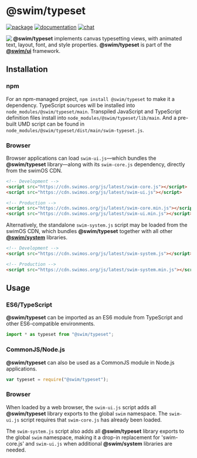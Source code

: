 # @swim/typeset

[![package](https://img.shields.io/npm/v/@swim/typeset.svg)](https://www.npmjs.com/package/@swim/typeset)
[![documentation](https://img.shields.io/badge/doc-TypeDoc-blue.svg)](https://docs.swimos.org/js/latest/modules/_swim_typeset.html)
[![chat](https://img.shields.io/badge/chat-Gitter-green.svg)](https://gitter.im/swimos/community)

<a href="https://www.swimos.org"><img src="https://docs.swimos.org/readme/marlin-blue.svg" align="left"></a>

**@swim/typeset** implements canvas typesetting views, with animated text,
layout, font, and style properties.  **@swim/typeset** is part of the
[**@swim/ui**](https://github.com/swimos/swim/tree/master/swim-system-js/swim-ui-js/@swim/ui)
framework.

## Installation

### npm

For an npm-managed project, `npm install @swim/typeset` to make it a dependency.
TypeScript sources will be installed into `node_modules/@swim/typeset/main`.
Transpiled JavaScript and TypeScript definition files install into
`node_modules/@swim/typeset/lib/main`.  And a pre-built UMD script can
be found in `node_modules/@swim/typeset/dist/main/swim-typeset.js`.

### Browser

Browser applications can load `swim-ui.js`—which bundles the **@swim/typeset**
library—along with its `swim-core.js` dependency, directly from the swimOS CDN.

```html
<!-- Development -->
<script src="https://cdn.swimos.org/js/latest/swim-core.js"></script>
<script src="https://cdn.swimos.org/js/latest/swim-ui.js"></script>

<!-- Production -->
<script src="https://cdn.swimos.org/js/latest/swim-core.min.js"></script>
<script src="https://cdn.swimos.org/js/latest/swim-ui.min.js"></script>
```

Alternatively, the standalone `swim-system.js` script may be loaded
from the swimOS CDN, which bundles **@swim/typeset** together with all other
[**@swim/system**](https://github.com/swimos/swim/tree/master/swim-system-js/@swim/system)
libraries.

```html
<!-- Development -->
<script src="https://cdn.swimos.org/js/latest/swim-system.js"></script>

<!-- Production -->
<script src="https://cdn.swimos.org/js/latest/swim-system.min.js"></script>
```

## Usage

### ES6/TypeScript

**@swim/typeset** can be imported as an ES6 module from TypeScript and other
ES6-compatible environments.

```typescript
import * as typeset from "@swim/typeset";
```

### CommonJS/Node.js

**@swim/typeset** can also be used as a CommonJS module in Node.js applications.

```javascript
var typeset = require("@swim/typeset");
```

### Browser

When loaded by a web browser, the `swim-ui.js` script adds all
**@swim/typeset** library exports to the global `swim` namespace.  The
`swim-ui.js` script requires that `swim-core.js` has already been loaded.

The `swim-system.js` script also adds all **@swim/typeset** library exports
to the global `swim` namespace, making it a drop-in replacement for
'swim-core.js' and `swim-ui.js` when additional **@swim/system**
libraries are needed.
